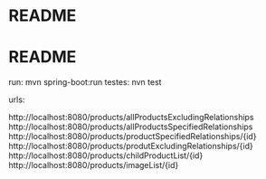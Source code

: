 # README #

# README #

run: mvn spring-boot:run
testes: nvn test

urls:

   http://localhost:8080/products/allProductsExcludingRelationships
   http://localhost:8080/products/allProductsSpecifiedRelationships
   http://localhost:8080/products/productSpecifiedRelationships/{id}
   http://localhost:8080/products/produtExcludingRelationships/{id}
   http://localhost:8080/products/childProductList/{id}
   http://localhost:8080/products/imageList/{id}